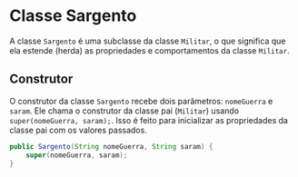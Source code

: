 # Classe Sargento

A classe `Sargento` é uma subclasse da classe `Militar`, o que significa que ela estende (herda) as propriedades e comportamentos da classe `Militar`.

## Construtor

O construtor da classe `Sargento` recebe dois parâmetros: `nomeGuerra` e `saram`. Ele chama o construtor da classe pai (`Militar`) usando `super(nomeGuerra, saram);`. Isso é feito para inicializar as propriedades da classe pai com os valores passados.

```java
public Sargento(String nomeGuerra, String saram) {
    super(nomeGuerra, saram);
}
